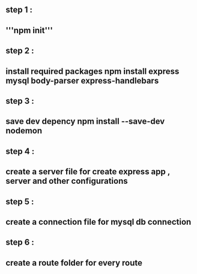 ## step 1 :
'''npm init'''
-----------------
## step 2 :
install required packages 
npm install express mysql body-parser express-handlebars
------------------
## step 3 :
save dev depency 
npm install --save-dev nodemon
------------------
## step 4 : 
create  a server file for create express app , server and other configurations
-----------------
## step 5 :
create a connection file for mysql db connection
----------------------------------
## step 6 :
create a route folder for every route
-------------------------
